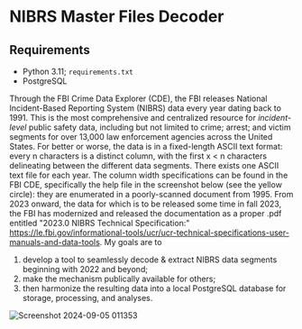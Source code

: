 # NIBRS Master Files Decoder 

## Requirements
- Python 3.11; `requirements.txt`
- PostgreSQL

Through the FBI Crime Data Explorer (CDE), the FBI releases National Incident-Based Reporting System (NIBRS) data every year dating back to 1991. This is the most comprehensive and centralized resource for *incident-level* public safety data, including but not limited to crime; arrest; and victim segments for over 13,000 law enforcement agencies across the United States. For better or worse, the data is in a fixed-length ASCII text format: every n characters is a distinct column, with the first x < n characters delineating between the different data segments. There exists one ASCII text file for each year. The column width specifications can be found in the FBI CDE, specifically the help file in the screenshot below (see the yellow circle): they are enumerated in a poorly-scanned document from 1995. From 2023 onward, the data for which is to be released some time in fall 2023, the FBI has modernized and released the documentation as a proper .pdf entitled "2023.0 NIBRS Technical Specification:" https://le.fbi.gov/informational-tools/ucr/ucr-technical-specifications-user-manuals-and-data-tools. My goals are to
1. develop a tool to seamlessly decode \& extract NIBRS data segments beginning with 2022 and beyond;
2. make the mechanism publically available for others;
3. then harmonize the resulting data into a local PostgreSQL database for storage, processing, and analyses.

![Screenshot 2024-09-05 011353](https://github.com/user-attachments/assets/6a2cb0be-3eb4-43df-893a-8c4768189c79)
